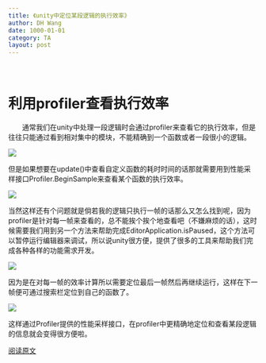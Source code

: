 ```yaml
---
title: 《unity中定位某段逻辑的执行效率》
author: DH Wang
date: 1000-01-01
category: TA
layout: post
---
```

　


# 利用profiler查看执行效率
　　通常我们在unity中处理一段逻辑时会通过profiler来查看它的执行效率，但是往往只能通过看到相对集中的模块，不能精确到一个函数或者一段很小的逻辑。

![](https://dhwblog-1301640854.cos.ap-chongqing.myqcloud.com/picture/20/4/3/0.jpg) 

但是如果想要在update()中查看自定义函数的耗时时间的话那就需要用到性能采样接口Profiler.BeginSample来查看某个函数的执行效率。

![](https://dhwblog-1301640854.cos.ap-chongqing.myqcloud.com/picture/20/4/3/1.jpg) 

当然这样还有个问题就是倘若我的逻辑只执行一帧的话那么又怎么找到呢，因为profiler是针对每一帧来查看的，总不能挨个挨个地查看吧（不嫌麻烦的话），这时候需要我们用到另一个方法来帮助完成EditorApplication.isPaused，这个方法可以暂停运行编辑器来调试，所以说unity很方便，提供了很多的工具来帮助我们完成各种各样的功能需求开发。

![](https://dhwblog-1301640854.cos.ap-chongqing.myqcloud.com/picture/20/4/3/2.jpg) 

因为是在对每一帧的效率计算所以需要定位最后一帧然后再继续运行，这样在下一帧便可通过搜索栏定位到自己的函数了。

![](https://dhwblog-1301640854.cos.ap-chongqing.myqcloud.com/picture/20/4/3/3.jpg) 
 
这样通过Profiler提供的性能采样接口，在profiler中更精确地定位和查看某段逻辑的信息就会变得很方便啦。

[阅读原文](https://www.cnblogs.com/WangDHong/p/12627178.html "博客") 
